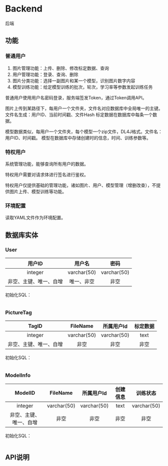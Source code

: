 # Backend
后端

## 功能

### 普通用户
1. 图片管理功能：上传、删除、修改标定数据、查询
2. 用户管理功能：登录、查询、删除
3. 图片分类功能：选择一副图片和某一个模型，识别图片数字内容
4. 模型训练功能：给定模型训练的批次，轮次，学习率等参数发起训练任务

普通用户使用用户名密码登录，服务端签发Token，通过Token调用API。

图片上传到某路径下，每用户一个文件夹，文件名对应数据库中全局唯一的主键。文件名生成：用户ID、当前时间戳、文件Hash
标定数据在数据库中每条一个数据。

模型数据类似，每用户一个文件夹，每个模型一个zip文件，DL4J格式。文件名：用户ID、时间戳。
模型在数据库中存储创建时的信息，时间、训练参数等。

### 特权用户
系统管理功能，能够查询所有用户的数据。

特权用户需要对请求体进行签名进行鉴权。

特权用户仅提供基础的管理功能，诸如图片、用户、模型管理（增删改查），不提供图片上传、模型训练等功能。

### 环境配置
读取YAML文件作为环境配置。

## 数据库实体

### User

| 用户ID | 用户名 | 密码 | 
| :----: | :----: | :----: |
| integer  | varchar(50) | varchar(50) |
| 非空、主键、唯一、自增  | 唯一、非空 | 非空 |

初始化SQL：
```sql

```

### PictureTag

| TagID | FileName | 所属用户Id | 标定数据 | 
| :----: | :----: | :----: | :----: |
| integer  | varchar(50) | varchar(50) | text |
| 非空、主键、唯一、自增  | 非空 | 非空 | 非空 |

初始化SQL：
```sql

```

### ModelInfo

| ModelID | FileName | 所属用户Id | 创建信息 | 训练状态 |
| :----: | :----: | :----: | :----: | :----: |
| integer  | varchar(50) | varchar(50) | text | varchar(50) |
| 非空、主键、唯一、自增  | 非空 | 非空 | 非空 | 非空 |

初始化SQL：
```sql

```

## API说明